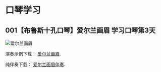 # 口琴学习

## 001【布鲁斯十孔口琴】爱尔兰画眉 学习口琴第3天

![爱尔兰画眉](https://github.com/dxp432/harmonica/blob/master/001%E3%80%90%E5%B8%83%E9%B2%81%E6%96%AF%E5%8D%81%E5%AD%94%E5%8F%A3%E7%90%B4%E3%80%91%E7%88%B1%E5%B0%94%E5%85%B0%E7%94%BB%E7%9C%89%20%E5%AD%A6%E4%B9%A0%E5%8F%A3%E7%90%B4%E7%AC%AC3%E5%A4%A9/%E7%88%B1%E5%B0%94%E5%85%B0%E7%94%BB%E7%9C%89.png?raw=true)

演奏示例下载： [爱尔兰画眉](https://raw.githubusercontent.com/dxp432/harmonica/master/001%E3%80%90%E5%B8%83%E9%B2%81%E6%96%AF%E5%8D%81%E5%AD%94%E5%8F%A3%E7%90%B4%E3%80%91%E7%88%B1%E5%B0%94%E5%85%B0%E7%94%BB%E7%9C%89%20%E5%AD%A6%E4%B9%A0%E5%8F%A3%E7%90%B4%E7%AC%AC3%E5%A4%A9/down%20by%20the%20sally%20gardens.zip "点击下载后请解压"). 

纯伴奏下载： [爱尔兰画眉伴奏](https://raw.githubusercontent.com/dxp432/harmonica/master/001%E3%80%90%E5%B8%83%E9%B2%81%E6%96%AF%E5%8D%81%E5%AD%94%E5%8F%A3%E7%90%B4%E3%80%91%E7%88%B1%E5%B0%94%E5%85%B0%E7%94%BB%E7%9C%89%20%E5%AD%A6%E4%B9%A0%E5%8F%A3%E7%90%B4%E7%AC%AC3%E5%A4%A9/down%20by%20the%20sally%20gardens_%E4%BC%B4%E5%A5%8F.zip "点击下载后请解压"). 